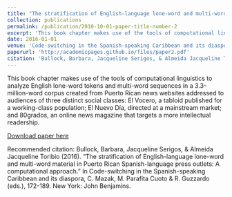```yaml
---
title: "The stratification of English-language lone-word and multi-word material in Puerto Rican Spanish-language press outlets: A computational approach"
collection: publications
permalink: /publication/2010-10-01-paper-title-number-2
excerpt: 'This book chapter makes use of the tools of computational linguistics to analyze  English lone-word tokens and multi-word sequences in a 3.3-million-word corpus created from Puerto Rican news websites addressed to audiences of three distinct social classes: El Vocero, a tabloid published for a working-class population; El Nuevo Día, directed at a mainstream market; and 80grados, an online news magazine that targets a more intellectual readership. '
date: 2016-01-01
venue: 'Code-switching in the Spanish-speaking Caribbean and its diaspora'
paperurl: 'http://academicpages.github.io/files/paper2.pdf'
citation: 'Bullock, Barbara, Jacqueline Serigos, & Almeida Jacqueline Toribio (2016). &quot;Paper Title Number 2.&quot; <i>Journal 1</i>. 1(2).'
---
```

This book chapter makes use of the tools of computational linguistics to analyze  English lone-word tokens and multi-word sequences in a 3.3-million-word corpus created from Puerto Rican news websites addressed to audiences of three distinct social classes: El Vocero, a tabloid published for a working-class population; El Nuevo Día, directed at a mainstream market; and 80grados, an online news magazine that targets a more intellectual readership.

[Download paper here](http://academicpages.github.io/files/paper2.pdf)

Recommended citation: Bullock, Barbara, Jacqueline Serigos, & Almeida Jacqueline Toribio (2016). “The stratification of English-language lone-word and multi-word material in Puerto Rican Spanish-language press outlets: A computational approach.” In Code-switching in the Spanish-speaking Caribbean and its diaspora, C. Mazak, M. Parafita Cuoto & R. Guzzardo (eds.), 172-189. New York: John Benjamins.



